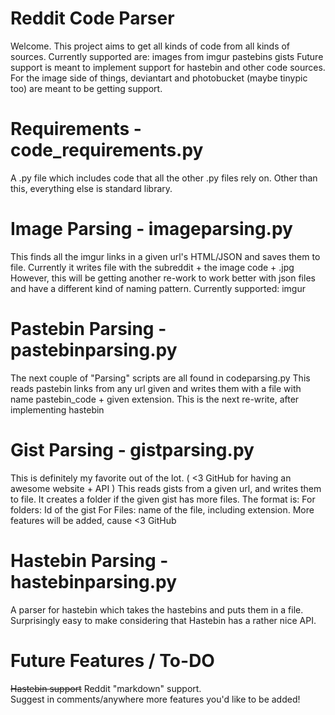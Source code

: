 Reddit Code Parser
======================

Welcome. This project aims to get all kinds of code from all kinds of sources.
Currently supported are:
  images from imgur
  pastebins
  gists
Future support is meant to implement support for hastebin and other code sources.
For the image side of things, deviantart and photobucket (maybe tinypic too) are meant to be getting support.

Requirements - code_requirements.py
======================
A .py file which includes code that all the other .py files rely on.
Other than this, everything else is standard library.

Image Parsing - imageparsing.py
======================


This finds all the imgur links in a given url's HTML/JSON and saves them to file.
Currently it writes file with the subreddit + the image code + .jpg
However, this will be getting another re-work to work better with json files and have a different kind of naming pattern.
Currently supported:
  imgur
  
Pastebin Parsing - pastebinparsing.py
======================


The next couple of "Parsing" scripts are all found in codeparsing.py
This reads pastebin links from any url given and writes them with a file with name pastebin_code + given extension.
This is the next re-write, after implementing hastebin

Gist Parsing - gistparsing.py
======================


This is definitely my favorite out of the lot. ( <3 GitHub for having an awesome website + API )
This reads gists from a given url, and writes them to file.
It creates a folder if the given gist has more files.
The format is:
For folders:
  Id of the gist
For Files:
  name of the file, including extension.
More features will be added, cause <3 GitHub

Hastebin Parsing - hastebinparsing.py
======================


A parser for hastebin which takes the hastebins and puts them in a file.
Surprisingly easy to make considering that Hastebin has a rather nice API.

Future Features / To-DO
======================


~~Hastebin support~~
Reddit "markdown" support.  
Suggest in comments/anywhere more features you'd like to be added!  
